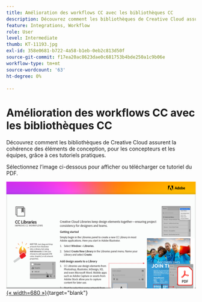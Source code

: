 ```yaml
---
title: Amélioration des workflows CC avec les bibliothèques CC
description: Découvrez comment les bibliothèques de Creative Cloud assurent la cohérence des éléments de conception pour les concepteurs et les équipes
feature: Integrations, Workflow
role: User
level: Intermediate
thumb: KT-11193.jpg
exl-id: 358e0681-b722-4a58-b1eb-0eb2c813d50f
source-git-commit: f17ea20ac8623dae0c681753b4bde250a1c9b06e
workflow-type: tm+mt
source-wordcount: '63'
ht-degree: 0%

---
```


# Amélioration des workflows CC avec les bibliothèques CC

Découvrez comment les bibliothèques de Creative Cloud assurent la cohérence des éléments de conception, pour les concepteurs et les équipes, grâce à ces tutoriels pratiques.

Sélectionnez l’image ci-dessous pour afficher ou télécharger ce tutoriel du PDF.

[![Image de la première page du tutoriel](assets/Improveccworkflowswithcclibraries.png){« width=680 »}](assets/ImproveCCWorkflowsCCLibraries.pdf){target="blank"}
